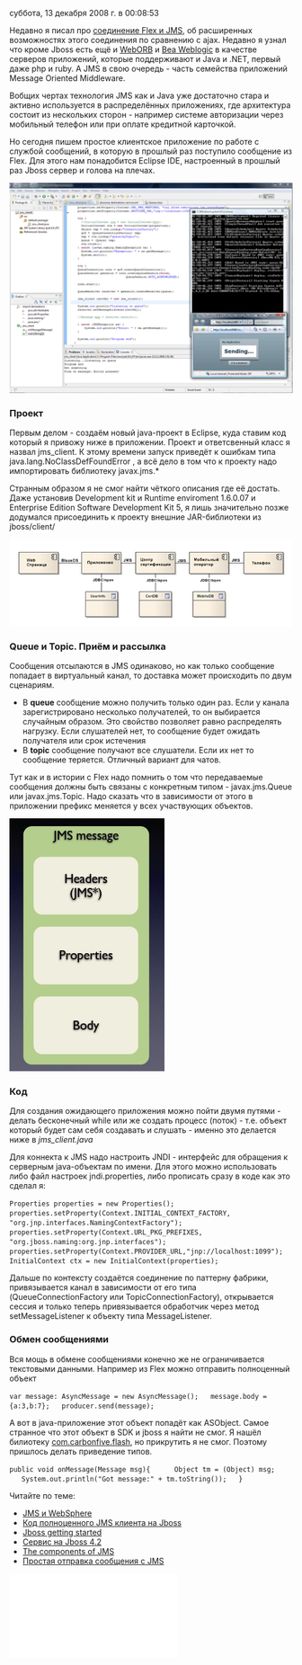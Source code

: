 суббота, 13 декабря 2008 г. в 00:08:53

Недавно я писал про [соединение Flex и JMS](https://kurapov.ee/technology/web/flex_blazeds_JMS/), об расширенных возможностях этого соединения по сравнению с ajax. Недавно я узнал что кроме Jboss есть ещё и [WebORB](http://www.themidnightcoders.com/products.html) и [Bea Weblogic](http://www.oracle.com/bea/index.html) в качестве серверов приложений, которые поддерживают и Java и .NET, первый даже php и ruby. А JMS в свою очередь - часть семейства приложений Message Oriented Middleware.

Вобщих чертах технология JMS как и Java уже достаточно стара и активно используется в распределённых приложениях, где архитектура состоит из нескольких сторон - например системе авторизации через мобильный телефон или при оплате кредитной карточкой.

Но сегодня пишем простое клиентское приложение по работе с службой сообщений, в которую в прошлый раз поступило сообщение из Flex. Для этого нам понадобится Eclipse IDE, настроенный в прошлый раз Jboss сервер и голова на плечах.

![](../img/Pasted%20image%2020241020013151.png)

### Проект  

Первым делом - создаём новый java-проект в Eclipse, куда ставим код который я привожу ниже в приложении. Проект и ответсвенный класс я назвал jms_client. К этому времени запуск приведёт к ошибкам типа java.lang.NoClassDefFoundError , а всё дело в том что к проекту надо импортировать библиотеку javax.jms.*

Странным образом я не смог найти чёткого описания где её достать. Даже установив Development kit и Runtime enviroment 1.6.0.07 и Enterprise Edition Software Development Kit 5, я лишь значительно позже додумался присоединить к проекту внешние JAR-библиотеки из jboss/client/

![](../img/Pasted%20image%2020241020013202.png)

### Queue и Topic. Приём и рассылка

Сообщения отсылаются в JMS одинаково, но как только сообщение попадает в виртуальный канал, то доставка может происходить по двум сценариям.

- В **queue** сообщение можно получить только один раз. Если у канала зарегистрировано несколько получателей, то он выбирается случайным образом. Это свойство позволяет равно распределять нагрузку. Если слушателей нет, то сообщение будет ожидать получателя или срок истечения
- В **topic** сообщение получают все слушатели. Если их нет то сообщение теряется. Отличный вариант для чатов.

Тут как и в истории с Flex надо помнить о том что передаваемые сообщения должны быть связаны с конкретным типом - javax.jms.Queue или javax.jms.Topic. Надо сказать что в зависимости от этого в приложении префикс меняется у всех участвующих объектов.

![](../img/Pasted%20image%2020241020013213.png)

### Код  

Для создания ожидающего приложения можно пойти двумя путями - делать бесконечный while или же создать процесс (поток) - т.е. объект который будет сам себя создавать и слушать - именно это делается ниже в _jms_client.java_

Для коннекта к JMS надо настроить JNDI - интерфейс для обращения к серверным java-объектам по имени. Для этого можно использовать либо файл настроек jndi.properties, либо прописать сразу в коде как это сделал я:

`Properties properties = new Properties();   properties.setProperty(Context.INITIAL_CONTEXT_FACTORY, "org.jnp.interfaces.NamingContextFactory");   properties.setProperty(Context.URL_PKG_PREFIXES, "org.jboss.naming:org.jnp.interfaces");   properties.setProperty(Context.PROVIDER_URL,"jnp://localhost:1099");   InitialContext ctx = new InitialContext(properties);`

Дальше по контексту создаётся соединение по паттерну фабрики, привязывается канал в зависимости от его типа (QueueConnectionFactory или TopicConnectionFactory), открывается сессия и только теперь привязывается обработчик через метод setMessageListener к объекту типа MessageListener.

### Обмен сообщениями

Вся мощь в обмене сообщениями конечно же не ограничивается текстовыми данными. Например из Flex можно отправить полноценный объект

`var message: AsyncMessage = new AsyncMessage();   message.body = {a:3,b:7};   producer.send(message);`

А вот в java-приложение этот объект попадёт как ASObject. Самое странное что этот объект в SDK и jboss я найти не смог. Я нашёл билиотеку [com.carbonfive.flash](http://carbonfive.sourceforge.net/astranslator/api/com/carbonfive/flash/package-summary.html#documentation), но прикрутить я не смог. Поэтому пришлось делать приведение типов.

`public void onMessage(Message msg){      Object tm = (Object) msg;      System.out.println("Got message:" + tm.toString());   }`

Читайте по теме:

- [JMS и WebSphere](http://www.rsdn.ru/article/java/WAS.xml)
- [Код полноценного JMS клиента на Jboss](http://www.jboss.org/file-access/default/members/jbossas/freezone/docs/Server_Configuration_Guide/4/html/JMS_Examples-A_Pub_Sub_Example.html)
- [Jboss getting started](http://www.redhat.com/docs/en-US/JBoss_Enterprise_Application_Platform/4.3.0.cp02/html-single/Getting_Started/index.html)
- [Сервис на Jboss 4.2](http://www.engine4business.ru/jboss-servlet-article.html)
- [The components of JMS](http://www.informit.com/articles/article.aspx?p=26270&seqNum=8)
- [Простая отправка сообщения с JMS](http://arhipov.blogspot.com/2009/10/my-complains-to-jms.html)


![](../../integration/img/82.pdf)